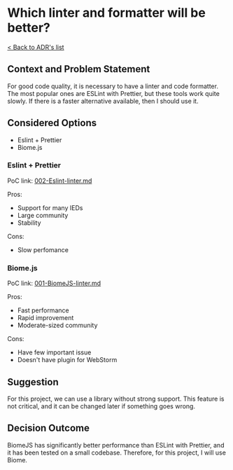 # Which linter and formatter will be better?
[< Back to ADR's list](README.md)

## Context and  Problem Statement
For good code quality, it is necessary to have a linter and code formatter. The most popular ones are ESLint with Prettier, but these tools work quite slowly. If there is a faster alternative available, then I should use it.

## Considered Options
- Eslint + Prettier
- Biome.js

### Eslint + Prettier 
PoC link: [002-Eslint-linter.md](../PoC/002-Eslint-linter.md)

Pros:
- Support for many IEDs
- Large community
- Stability

Cons:
- Slow perfomance

### Biome.js
PoC link: [001-BiomeJS-linter.md](../PoC/001-BiomeJS-linter.md)

Pros:
- Fast performance
- Rapid improvement
- Moderate-sized community

Cons:
- Have few important issue
- Doesn't have plugin for WebStorm

## Suggestion
For this project, we can use a library without strong support. This feature is not critical, and it can be changed later if something goes wrong.

## Decision Outcome
BiomeJS has significantly better performance than ESLint with Prettier, and it has been tested on a small codebase. Therefore, for this project, I will use Biome.